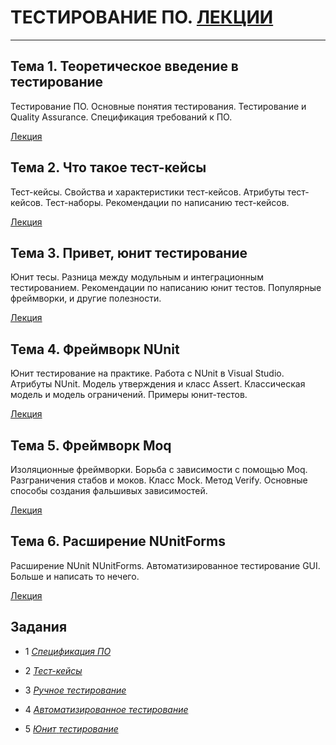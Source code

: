 # ТЕСТИРОВАНИЕ ПО. [ЛЕКЦИИ](https://tgjmjgj.github.io/testing/dist/index.html "Лекции")

***

## Тема 1. Теоретическое введение в тестирование

Тестирование ПО. Основные понятия тестирования. Тестирование и Quality Assurance.
Спецификация требований к ПО.

[Лекция](https://tgjmjgj.github.io/testing/dist/lecture/1_testing_theory/index.html "Лекция")

## Тема 2. Что такое тест-кейсы

Тест-кейсы. Свойства и характеристики тест-кейсов. Атрибуты тест-кейсов. Тест-наборы.
Рекомендации по написанию тест-кейсов.

[Лекция](https://tgjmjgj.github.io/testing/dist/lecture/2_testcases/index.html "Лекция")

## Тема 3. Привет, юнит тестирование

Юнит тесы. Разница между модульным и интеграционным тестированием. Рекомендации по
написанию юнит тестов. Популярные фреймворки, и другие полезности.

[Лекция](https://tgjmjgj.github.io/testing/dist/lecture/3_unittest/index.html "Лекция")

## Тема 4. Фреймворк NUnit

Юнит тестирование на практике. Работа с NUnit в Visual Studio. Атрибуты NUnit.
Модель утверждения и класс Assert. Классическая модель и модель ограничений.
Примеры юнит-тестов.

[Лекция](https://tgjmjgj.github.io/testing/dist/lecture/4_nunit/index.html "Лекция")

## Тема 5. Фреймворк Moq

Изоляционные фреймворки. Борьба с зависимости с помощью Moq. Разграничения стабов и моков.
Класс Mock. Метод Verify. Основные способы создания фальшивых зависимостей.

[Лекция](https://tgjmjgj.github.io/testing/dist/lecture/5_moq/index.html "Лекция")

## Тема 6. Расширение NUnitForms

Расширение NUnit NUnitForms. Автоматизированное тестирование GUI. Больше и написать то нечего.

[Лекция](https://tgjmjgj.github.io/testing/dist/lecture/6_nunitforms/index.html "Лекция")

## Задания

* 1 [_Спецификация_ _ПО_](https://tgjmjgj.github.io/testing/dist/task/1_spec/1.pdf "Задание 1")

* 2 [_Тест-кейсы_](https://tgjmjgj.github.io/testing/dist/task/2_testcases/2.pdf "Задание 2")

* 3 [_Ручное_ _тестирование_](https://tgjmjgj.github.io/testing/dist/task/3_tests/3.pdf "Задание 3")

* 4 [_Автоматизированное_ _тестирование_](https://tgjmjgj.github.io/testing/dist/task/4_nunitforms/4.pdf "Задание 4")

* 5 [_Юнит_ _тестирование_](https://tgjmjgj.github.io/testing/dist/task/5_unit/5.pdf "Задание 5")